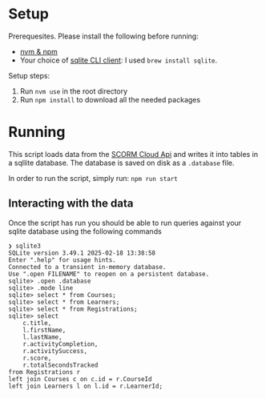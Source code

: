 # Setup

Prerequesites. Please install the following before running:
- [nvm & npm](https://nodejs.org/en/download)
- Your choice of [sqlite CLI client](https://www.sqlite.org/download.html): I used `brew install sqlite`.

Setup steps:
1. Run `nvm use` in the root directory
2. Run `npm install` to download all the needed packages

# Running

This script loads data from the [SCORM Cloud Api](https://cloud.scorm.com/docs/v2/reference/api_overview/) and writes it into tables in a sqllite database. The database is saved on disk as a `.database` file.

In order to run the script, simply run: `npm run start`

## Interacting with the data

Once the script has run you should be able to run queries against your sqlite database using the following commands
```
❯ sqlite3
SQLite version 3.49.1 2025-02-18 13:38:58
Enter ".help" for usage hints.
Connected to a transient in-memory database.
Use ".open FILENAME" to reopen on a persistent database.
sqlite> .open .database
sqlite> .mode line
sqlite> select * from Courses;
sqlite> select * from Learners;
sqlite> select * from Registrations;
sqlite> select
    c.title,
    l.firstName,
    l.lastName,
    r.activityCompletion,
    r.activitySuccess,
    r.score,
    r.totalSecondsTracked
from Registrations r
left join Courses c on c.id = r.CourseId
left join Learners l on l.id = r.LearnerId;
```
